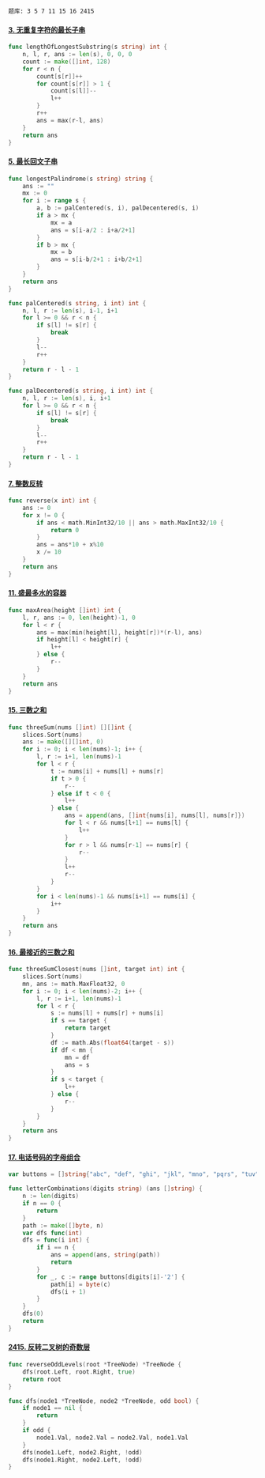 ```text
题库: 3 5 7 11 15 16 2415
```

#### [3. 无重复字符的最长子串](https://leetcode.cn/problems/longest-substring-without-repeating-characters/)

```go
func lengthOfLongestSubstring(s string) int {
	n, l, r, ans := len(s), 0, 0, 0
	count := make([]int, 128)
	for r < n {
		count[s[r]]++
		for count[s[r]] > 1 {
			count[s[l]]--
			l++
		}
		r++
		ans = max(r-l, ans)
	}
	return ans
}
```

#### [5. 最长回文子串](https://leetcode.cn/problems/longest-palindromic-substring/)

```go
func longestPalindrome(s string) string {
	ans := ""
	mx := 0
	for i := range s {
		a, b := palCentered(s, i), palDecentered(s, i)
		if a > mx {
			mx = a
			ans = s[i-a/2 : i+a/2+1]
		}
		if b > mx {
			mx = b
			ans = s[i-b/2+1 : i+b/2+1]
		}
	}
	return ans
}

func palCentered(s string, i int) int {
	n, l, r := len(s), i-1, i+1
	for l >= 0 && r < n {
		if s[l] != s[r] {
			break
		}
		l--
		r++
	}
	return r - l - 1
}

func palDecentered(s string, i int) int {
	n, l, r := len(s), i, i+1
	for l >= 0 && r < n {
		if s[l] != s[r] {
			break
		}
		l--
		r++
	}
	return r - l - 1
}
```

#### [7. 整数反转](https://leetcode.cn/problems/reverse-integer/)

```go
func reverse(x int) int {
	ans := 0
	for x != 0 {
		if ans < math.MinInt32/10 || ans > math.MaxInt32/10 {
			return 0
		}
		ans = ans*10 + x%10
		x /= 10
	}
	return ans
}
```

#### [11. 盛最多水的容器](https://leetcode.cn/problems/container-with-most-water/)

```go
func maxArea(height []int) int {
	l, r, ans := 0, len(height)-1, 0
	for l < r {
		ans = max(min(height[l], height[r])*(r-l), ans)
		if height[l] < height[r] {
			l++
		} else {
			r--
		}
	}
	return ans
}
```

#### [15. 三数之和](https://leetcode.cn/problems/3sum/)

```go
func threeSum(nums []int) [][]int {
	slices.Sort(nums)
	ans := make([][]int, 0)
	for i := 0; i < len(nums)-1; i++ {
		l, r := i+1, len(nums)-1
		for l < r {
			t := nums[i] + nums[l] + nums[r]
			if t > 0 {
				r--
			} else if t < 0 {
				l++
			} else {
				ans = append(ans, []int{nums[i], nums[l], nums[r]})
				for l < r && nums[l+1] == nums[l] {
					l++
				}
				for r > l && nums[r-1] == nums[r] {
					r--
				}
				l++
				r--
			}
		}
		for i < len(nums)-1 && nums[i+1] == nums[i] {
			i++
		}
	}
	return ans
}
```

#### [16. 最接近的三数之和](https://leetcode.cn/problems/3sum-closest/)

```go
func threeSumClosest(nums []int, target int) int {
	slices.Sort(nums)
	mn, ans := math.MaxFloat32, 0
	for i := 0; i < len(nums)-2; i++ {
		l, r := i+1, len(nums)-1
		for l < r {
			s := nums[l] + nums[r] + nums[i]
			if s == target {
				return target
			}
			df := math.Abs(float64(target - s))
			if df < mn {
				mn = df
				ans = s
			}
			if s < target {
				l++
			} else {
				r--
			}
		}
	}
	return ans
}
```

#### [17. 电话号码的字母组合](https://leetcode.cn/problems/letter-combinations-of-a-phone-number/)

```go
var buttons = []string{"abc", "def", "ghi", "jkl", "mno", "pqrs", "tuv", "wxyz"}

func letterCombinations(digits string) (ans []string) {
	n := len(digits)
	if n == 0 {
		return
	}
	path := make([]byte, n)
	var dfs func(int)
	dfs = func(i int) {
		if i == n {
			ans = append(ans, string(path))
			return
		}
		for _, c := range buttons[digits[i]-'2'] {
			path[i] = byte(c)
			dfs(i + 1)
		}
	}
	dfs(0)
	return
}
```

#### [2415. 反转二叉树的奇数层](https://leetcode.cn/problems/reverse-odd-levels-of-binary-tree/)

```go
func reverseOddLevels(root *TreeNode) *TreeNode {
	dfs(root.Left, root.Right, true)
	return root
}

func dfs(node1 *TreeNode, node2 *TreeNode, odd bool) {
	if node1 == nil {
		return
	}
	if odd {
		node1.Val, node2.Val = node2.Val, node1.Val
	}
	dfs(node1.Left, node2.Right, !odd)
	dfs(node1.Right, node2.Left, !odd)
}
```